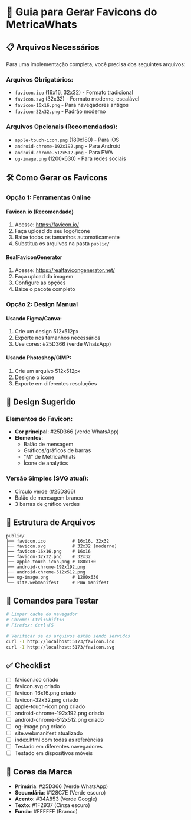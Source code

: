 # 🎨 Guia para Gerar Favicons do MetricaWhats

## 📋 Arquivos Necessários

Para uma implementação completa, você precisa dos seguintes arquivos:

### **Arquivos Obrigatórios:**
- `favicon.ico` (16x16, 32x32) - Formato tradicional
- `favicon.svg` (32x32) - Formato moderno, escalável
- `favicon-16x16.png` - Para navegadores antigos
- `favicon-32x32.png` - Padrão moderno

### **Arquivos Opcionais (Recomendados):**
- `apple-touch-icon.png` (180x180) - Para iOS
- `android-chrome-192x192.png` - Para Android
- `android-chrome-512x512.png` - Para PWA
- `og-image.png` (1200x630) - Para redes sociais

## 🛠️ Como Gerar os Favicons

### **Opção 1: Ferramentas Online**

#### **Favicon.io** (Recomendado)
1. Acesse: https://favicon.io/
2. Faça upload do seu logo/ícone
3. Baixe todos os tamanhos automaticamente
4. Substitua os arquivos na pasta `public/`

#### **RealFaviconGenerator**
1. Acesse: https://realfavicongenerator.net/
2. Faça upload da imagem
3. Configure as opções
4. Baixe o pacote completo

### **Opção 2: Design Manual**

#### **Usando Figma/Canva:**
1. Crie um design 512x512px
2. Exporte nos tamanhos necessários
3. Use cores: #25D366 (verde WhatsApp)

#### **Usando Photoshop/GIMP:**
1. Crie um arquivo 512x512px
2. Designe o ícone
3. Exporte em diferentes resoluções

## 🎯 Design Sugerido

### **Elementos do Favicon:**
- **Cor principal**: #25D366 (verde WhatsApp)
- **Elementos**: 
  - Balão de mensagem
  - Gráficos/gráficos de barras
  - "M" de MetricaWhats
  - Ícone de analytics

### **Versão Simples (SVG atual):**
- Círculo verde (#25D366)
- Balão de mensagem branco
- 3 barras de gráfico verdes

## 📁 Estrutura de Arquivos

```
public/
├── favicon.ico          # 16x16, 32x32
├── favicon.svg          # 32x32 (moderno)
├── favicon-16x16.png    # 16x16
├── favicon-32x32.png    # 32x32
├── apple-touch-icon.png # 180x180
├── android-chrome-192x192.png
├── android-chrome-512x512.png
├── og-image.png         # 1200x630
└── site.webmanifest     # PWA manifest
```

## 🚀 Comandos para Testar

```bash
# Limpar cache do navegador
# Chrome: Ctrl+Shift+R
# Firefox: Ctrl+F5

# Verificar se os arquivos estão sendo servidos
curl -I http://localhost:5173/favicon.ico
curl -I http://localhost:5173/favicon.svg
```

## ✅ Checklist

- [ ] favicon.ico criado
- [ ] favicon.svg criado
- [ ] favicon-16x16.png criado
- [ ] favicon-32x32.png criado
- [ ] apple-touch-icon.png criado
- [ ] android-chrome-192x192.png criado
- [ ] android-chrome-512x512.png criado
- [ ] og-image.png criado
- [ ] site.webmanifest atualizado
- [ ] index.html com todas as referências
- [ ] Testado em diferentes navegadores
- [ ] Testado em dispositivos móveis

## 🎨 Cores da Marca

- **Primária**: #25D366 (Verde WhatsApp)
- **Secundária**: #128C7E (Verde escuro)
- **Acento**: #34A853 (Verde Google)
- **Texto**: #1F2937 (Cinza escuro)
- **Fundo**: #FFFFFF (Branco)
